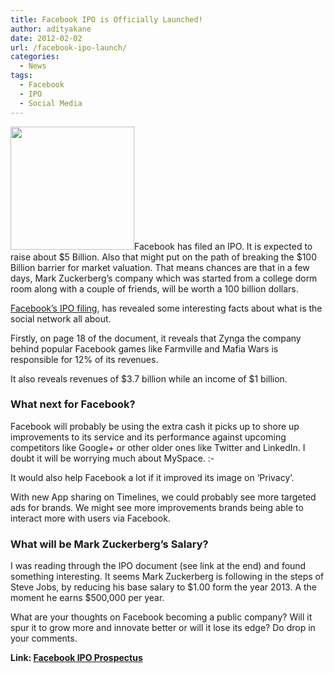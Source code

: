 ```yaml
---
title: Facebook IPO is Officially Launched!
author: adityakane
date: 2012-02-02
url: /facebook-ipo-launch/
categories:
  - News
tags:
  - Facebook
  - IPO
  - Social Media
---
```

<a href="http://devilsworkshop.org/remove-imported-contacts-facebook/facebook_logo/" rel="attachment wp-att-44282"><img class="alignright size-full wp-image-44282" title="Facebook_logo" src="http://cdn.devilsworkshop.org/files/2011/09/Facebook_logo.png" alt="" width="198" height="197" /></a>Facebook has filed an IPO. It is expected to raise about $5 Billion. Also that might put on the path of breaking the $100 Billion barrier for market valuation. That means chances are that in a few days, Mark Zuckerberg’s company which was started from a college dorm room along with a couple of friends, will be worth a 100 billion dollars.

<a href="http://www.sec.gov/Archives/edgar/data/1326801/000119312512034517/d287954ds1.htm" onclick="_gaq.push(['_trackEvent', 'outbound-article', 'http://www.sec.gov/Archives/edgar/data/1326801/000119312512034517/d287954ds1.htm', 'Facebook’s IPO filing']);" >Facebook’s IPO filing</a>, has revealed some interesting facts about what is the social network all about.

Firstly, on page 18 of the document, it reveals that Zynga the company behind popular Facebook games like Farmville and Mafia Wars is responsible for 12% of its revenues.

It also reveals revenues of $3.7 billion while an income of $1 billion.

### What next for Facebook?

Facebook will probably be using the extra cash it picks up to shore up improvements to its service and its performance against upcoming competitors like Google+ or other older ones like Twitter and LinkedIn. I doubt it will be worrying much about MySpace. <img src="http://devilsworkshop.org/wp-includes/images/smilies/simple-smile.png" alt=":-)" class="wp-smiley" style="height: 1em; max-height: 1em;" />

It would also help Facebook a lot if it improved its image on &#8216;Privacy&#8217;.

With new App sharing on Timelines, we could probably see more targeted ads for brands. We might see more improvements brands being able to interact more with users via Facebook.

### What will be Mark Zuckerberg’s Salary?

I was reading through the IPO document (see link at the end) and found something interesting. It seems Mark Zuckerberg is following in the steps of Steve Jobs, by reducing his base salary to $1.00 form the year 2013. A the moment he earns $500,000 per year.

What are your thoughts on Facebook becoming a public company? Will it spur it to grow more and innovate better or will it lose its edge? Do drop in your comments.

**Link: <a href="http://www.sec.gov/Archives/edgar/data/1326801/000119312512034517/d287954ds1.htm" onclick="_gaq.push(['_trackEvent', 'outbound-article', 'http://www.sec.gov/Archives/edgar/data/1326801/000119312512034517/d287954ds1.htm', 'Facebook IPO Prospectus']);" >Facebook IPO Prospectus</a>**
